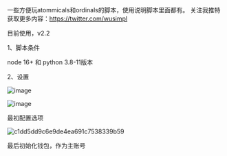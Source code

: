 一些方便玩atommicals和ordinals的脚本，使用说明脚本里面都有。
关注我推特获取更多内容：https://twitter.com/wusimpl

目前使用，v2.2

1、脚本条件

node 16+   和   python 3.8-11版本

2、设置

![image](https://github.com/xyyz12/atommical-js-tools/assets/91812763/a6c303f7-d591-45fe-9651-986b98fcf4b0)

![image](https://github.com/xyyz12/atommical-js-tools/assets/91812763/fe0d153a-efe7-4493-9f7b-2e7c1f5dd20b)

最初配置选项

![c1dd5dd9c6e9de4ea691c7538339b59](https://github.com/xyyz12/atommical-js-tools/assets/91812763/850fd39c-7486-480d-aafe-061092e1880e)

最后初始化钱包，作为主账号
